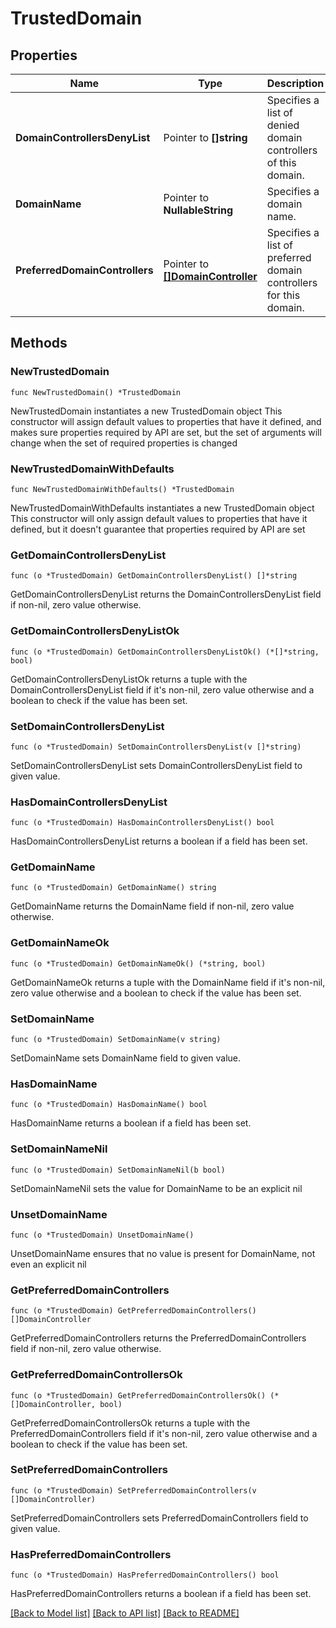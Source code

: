 # TrustedDomain

## Properties

Name | Type | Description | Notes
------------ | ------------- | ------------- | -------------
**DomainControllersDenyList** | Pointer to **[]string** | Specifies a list of denied domain controllers of this domain. | [optional] 
**DomainName** | Pointer to **NullableString** | Specifies a domain name. | [optional] 
**PreferredDomainControllers** | Pointer to [**[]DomainController**](DomainController.md) | Specifies a list of preferred domain controllers for this domain. | [optional] 

## Methods

### NewTrustedDomain

`func NewTrustedDomain() *TrustedDomain`

NewTrustedDomain instantiates a new TrustedDomain object
This constructor will assign default values to properties that have it defined,
and makes sure properties required by API are set, but the set of arguments
will change when the set of required properties is changed

### NewTrustedDomainWithDefaults

`func NewTrustedDomainWithDefaults() *TrustedDomain`

NewTrustedDomainWithDefaults instantiates a new TrustedDomain object
This constructor will only assign default values to properties that have it defined,
but it doesn't guarantee that properties required by API are set

### GetDomainControllersDenyList

`func (o *TrustedDomain) GetDomainControllersDenyList() []*string`

GetDomainControllersDenyList returns the DomainControllersDenyList field if non-nil, zero value otherwise.

### GetDomainControllersDenyListOk

`func (o *TrustedDomain) GetDomainControllersDenyListOk() (*[]*string, bool)`

GetDomainControllersDenyListOk returns a tuple with the DomainControllersDenyList field if it's non-nil, zero value otherwise
and a boolean to check if the value has been set.

### SetDomainControllersDenyList

`func (o *TrustedDomain) SetDomainControllersDenyList(v []*string)`

SetDomainControllersDenyList sets DomainControllersDenyList field to given value.

### HasDomainControllersDenyList

`func (o *TrustedDomain) HasDomainControllersDenyList() bool`

HasDomainControllersDenyList returns a boolean if a field has been set.

### GetDomainName

`func (o *TrustedDomain) GetDomainName() string`

GetDomainName returns the DomainName field if non-nil, zero value otherwise.

### GetDomainNameOk

`func (o *TrustedDomain) GetDomainNameOk() (*string, bool)`

GetDomainNameOk returns a tuple with the DomainName field if it's non-nil, zero value otherwise
and a boolean to check if the value has been set.

### SetDomainName

`func (o *TrustedDomain) SetDomainName(v string)`

SetDomainName sets DomainName field to given value.

### HasDomainName

`func (o *TrustedDomain) HasDomainName() bool`

HasDomainName returns a boolean if a field has been set.

### SetDomainNameNil

`func (o *TrustedDomain) SetDomainNameNil(b bool)`

 SetDomainNameNil sets the value for DomainName to be an explicit nil

### UnsetDomainName
`func (o *TrustedDomain) UnsetDomainName()`

UnsetDomainName ensures that no value is present for DomainName, not even an explicit nil
### GetPreferredDomainControllers

`func (o *TrustedDomain) GetPreferredDomainControllers() []DomainController`

GetPreferredDomainControllers returns the PreferredDomainControllers field if non-nil, zero value otherwise.

### GetPreferredDomainControllersOk

`func (o *TrustedDomain) GetPreferredDomainControllersOk() (*[]DomainController, bool)`

GetPreferredDomainControllersOk returns a tuple with the PreferredDomainControllers field if it's non-nil, zero value otherwise
and a boolean to check if the value has been set.

### SetPreferredDomainControllers

`func (o *TrustedDomain) SetPreferredDomainControllers(v []DomainController)`

SetPreferredDomainControllers sets PreferredDomainControllers field to given value.

### HasPreferredDomainControllers

`func (o *TrustedDomain) HasPreferredDomainControllers() bool`

HasPreferredDomainControllers returns a boolean if a field has been set.


[[Back to Model list]](../README.md#documentation-for-models) [[Back to API list]](../README.md#documentation-for-api-endpoints) [[Back to README]](../README.md)


